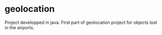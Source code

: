 # geolocation
Project developped in java. First part of geolocation project for objects lost in the airports.
